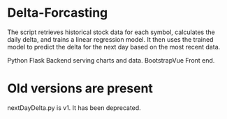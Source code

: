 # Delta-Forcasting
The script retrieves historical stock data for each symbol, calculates the daily delta, and trains a linear regression model. 
It then uses the trained model to predict the delta for the next day based on the most recent data.

Python Flask Backend serving charts and data. 
BootstrapVue Front end.

# Old versions are present
nextDayDelta.py is v1. It has been deprecated. 
